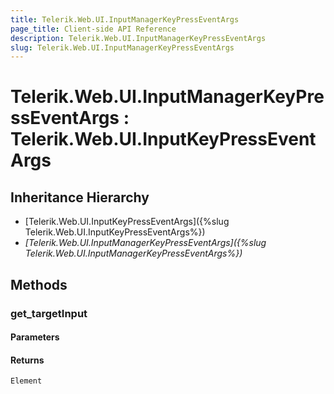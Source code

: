 ```yaml
---
title: Telerik.Web.UI.InputManagerKeyPressEventArgs
page_title: Client-side API Reference
description: Telerik.Web.UI.InputManagerKeyPressEventArgs
slug: Telerik.Web.UI.InputManagerKeyPressEventArgs
---
```


# Telerik.Web.UI.InputManagerKeyPressEventArgs : Telerik.Web.UI.InputKeyPressEventArgs 

## Inheritance Hierarchy

* [Telerik.Web.UI.InputKeyPressEventArgs]({%slug Telerik.Web.UI.InputKeyPressEventArgs%})
* *[Telerik.Web.UI.InputManagerKeyPressEventArgs]({%slug Telerik.Web.UI.InputManagerKeyPressEventArgs%})*


## Methods

###  get_targetInput

#### Parameters

#### Returns

`Element` 




